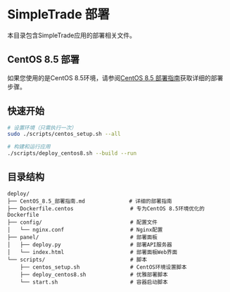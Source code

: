 # SimpleTrade 部署

本目录包含SimpleTrade应用的部署相关文件。

## CentOS 8.5 部署

如果您使用的是CentOS 8.5环境，请参阅[CentOS 8.5 部署指南](./CentOS_8.5_部署指南.md)获取详细的部署步骤。

## 快速开始

```bash
# 设置环境（只需执行一次）
sudo ./scripts/centos_setup.sh --all

# 构建和运行应用
./scripts/deploy_centos8.sh --build --run
```

## 目录结构

```
deploy/
├── CentOS_8.5_部署指南.md              # 详细的部署指南
├── Dockerfile.centos                  # 专为CentOS 8.5环境优化的Dockerfile
├── config/                            # 配置文件
│   └── nginx.conf                     # Nginx配置
├── panel/                             # 部署面板
│   ├── deploy.py                      # 部署API服务器
│   └── index.html                     # 部署面板Web界面
└── scripts/                           # 脚本
    ├── centos_setup.sh                # CentOS环境设置脚本
    ├── deploy_centos8.sh              # 优雅部署脚本
    └── start.sh                       # 容器启动脚本
```
